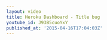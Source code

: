 ```yaml
---
layout: video
title: Heroku Dashboard - Title bug
youtube_id: J93B5cuoYxY
published_at: '2015-04-16T17:04:03Z'
---
```

